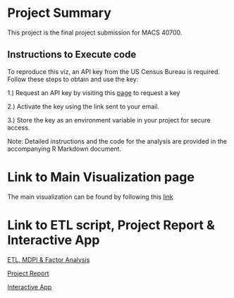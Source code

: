 # Project Summary

This project is the final project submission for MACS 40700.

## Instructions to Execute code

To reproduce this viz, an API key from the US Census Bureau is required. Follow these steps to obtain and use the key:

1.) Request an API key by visiting this [page](https://api.census.gov/data/key_signup.html) to request a key

2.) Activate the key using the link sent to your email.

3.) Store the key as an environment variable in your project for secure access.

Note: Detailed instructions and the code for the analysis are provided in the accompanying R Markdown document.

# Link to Main Visualization page
The main visualization can be found by following this [link](https://gregoryho88.github.io/MACS40700_finalv2/)

# Link to ETL script, Project Report & Interactive App

[ETL, MDPI & Factor Analysis](ETL_MDPI_FA.Rmd)

[Project Report](Final_Report.pdf)

[Interactive App](interactive_mdpi/app.R)


